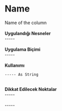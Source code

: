 # Name

Name of the column\
\
**Uygulandığı Nesneler**\
\-----\
\
**Uygulama Biçimi**\
\-----\
\
**Kullanımı**

```
----- As String
```

\
**Dikkat Edilecek Noktalar**\
\-----\
\
\-----
